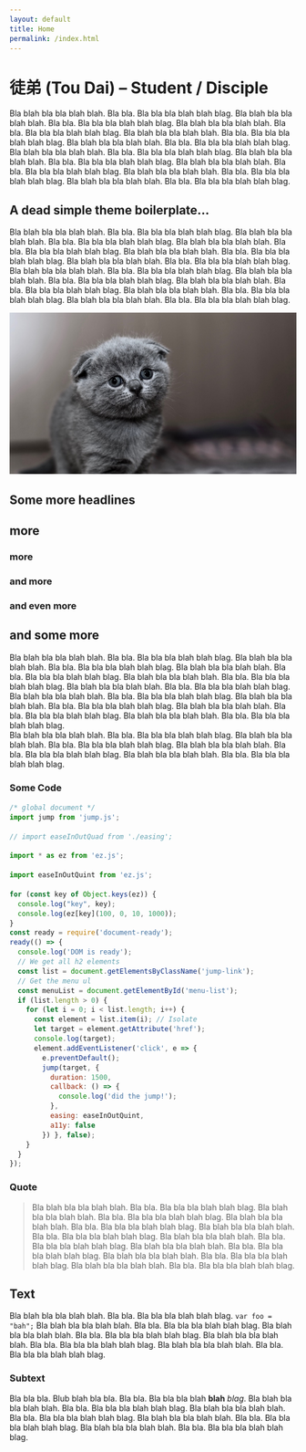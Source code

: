 ```yaml
---
layout: default
title: Home
permalink: /index.html
---
```


# 徒弟 (Tou Dai) – Student / Disciple


Bla blah bla bla blah blah. Bla bla. Bla bla bla blah blah blag. Bla blah bla bla blah blah. Bla bla. Bla bla bla blah blah blag. Bla blah bla bla blah blah. Bla bla. Bla bla bla blah blah blag. Bla blah bla bla blah blah. Bla bla. Bla bla bla blah blah blag. Bla blah bla bla blah blah. Bla bla. Bla bla bla blah blah blag. Bla blah bla bla blah blah. Bla bla. Bla bla bla blah blah blag. Bla blah bla bla blah blah. Bla bla. Bla bla bla blah blah blag. Bla blah bla bla blah blah. Bla bla. Bla bla bla blah blah blag. Bla blah bla bla blah blah. Bla bla. Bla bla bla blah blah blag. Bla blah bla bla blah blah. Bla bla. Bla bla bla blah blah blag.   

## A dead simple theme boilerplate…

Bla blah bla bla blah blah. Bla bla. Bla bla bla blah blah blag. Bla blah bla bla blah blah. Bla bla. Bla bla bla blah blah blag. Bla blah bla bla blah blah. Bla bla. Bla bla bla blah blah blag. Bla blah bla bla blah blah. Bla bla. Bla bla bla blah blah blag. Bla blah bla bla blah blah. Bla bla. Bla bla bla blah blah blag. Bla blah bla bla blah blah. Bla bla. Bla bla bla blah blah blag. Bla blah bla bla blah blah. Bla bla. Bla bla bla blah blah blag. Bla blah bla bla blah blah. Bla bla. Bla bla bla blah blah blag. Bla blah bla bla blah blah. Bla bla. Bla bla bla blah blah blag. Bla blah bla bla blah blah. Bla bla. Bla bla bla blah blah blag.   


![kitty](assets/images/pexels-photo-127028.jpg)  

## Some more headlines

## more

### more 

### and more 

### and even more

## and some more
Bla blah bla bla blah blah. Bla bla. Bla bla bla blah blah blag. Bla blah bla bla blah blah. Bla bla. Bla bla bla blah blah blag. Bla blah bla bla blah blah. Bla bla. Bla bla bla blah blah blag. Bla blah bla bla blah blah. Bla bla. Bla bla bla blah blah blag. Bla blah bla bla blah blah. Bla bla. Bla bla bla blah blah blag. Bla blah bla bla blah blah. Bla bla. Bla bla bla blah blah blag. Bla blah bla bla blah blah. Bla bla. Bla bla bla blah blah blag. Bla blah bla bla blah blah. Bla bla. Bla bla bla blah blah blag. Bla blah bla bla blah blah. Bla bla. Bla bla bla blah blah blag.   
Bla blah bla bla blah blah. Bla bla. Bla bla bla blah blah blag. Bla blah bla bla blah blah. Bla bla. Bla bla bla blah blah blag. Bla blah bla bla blah blah. Bla bla. Bla bla bla blah blah blag. Bla blah bla bla blah blah. Bla bla. Bla bla bla blah blah blag.   

### Some Code

```js
/* global document */
import jump from 'jump.js';

// import easeInOutQuad from './easing';

import * as ez from 'ez.js';

import easeInOutQuint from 'ez.js';

for (const key of Object.keys(ez)) {
  console.log("key", key);
  console.log(ez[key](100, 0, 10, 1000));
}
const ready = require('document-ready');
ready(() => {
  console.log('DOM is ready');
  // We get all h2 elements
  const list = document.getElementsByClassName('jump-link');
  // Get the menu ul
  const menuList = document.getElementById('menu-list');
  if (list.length > 0) {
    for (let i = 0; i < list.length; i++) {
      const element = list.item(i); // Isolate
      let target = element.getAttribute('href');
      console.log(target);
      element.addEventListener('click', e => {
        e.preventDefault();
        jump(target, {
          duration: 1500,
          callback: () => {
            console.log('did the jump!');
          },
          easing: easeInOutQuint,
          a11y: false
        }) }, false);
    }
  }
});

```

### Quote
>Bla blah bla bla blah blah. Bla bla. Bla bla bla blah blah blag. Bla blah bla bla blah blah. Bla bla. Bla bla bla blah blah blag. Bla blah bla bla blah blah. Bla bla. Bla bla bla blah blah blag. Bla blah bla bla blah blah. Bla bla. Bla bla bla blah blah blag. Bla blah bla bla blah blah. Bla bla. Bla bla bla blah blah blag. Bla blah bla bla blah blah. Bla bla. Bla bla bla blah blah blag. Bla blah bla bla blah blah. Bla bla. Bla bla bla blah blah blag. Bla blah bla bla blah blah. Bla bla. Bla bla bla blah blah blag.  


## Text
Bla blah bla bla blah blah. Bla bla. Bla bla bla blah blah blag. `var foo = "bah";` Bla blah bla bla blah blah. Bla bla. Bla bla bla blah blah blag. Bla blah bla bla blah blah. Bla bla. Bla bla bla blah blah blag. Bla blah bla bla blah blah. Bla bla. Bla bla bla blah blah blag. Bla blah bla bla blah blah. Bla bla. Bla bla bla blah blah blag.  

### Subtext  

Bla bla bla. Blub blah bla bla. Bla bla. Bla bla bla blah __blah__ _blag_. Bla blah bla bla blah blah. Bla bla. Bla bla bla blah blah blag. Bla blah bla bla blah blah. Bla bla. Bla bla bla blah blah blag. Bla blah bla bla blah blah. Bla bla. Bla bla bla blah blah blag. Bla blah bla bla blah blah. Bla bla. Bla bla bla blah blah blag.  
